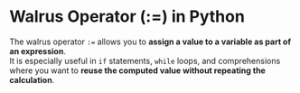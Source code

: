 # Walrus Operator (:=) in Python

The walrus operator `:=` allows you to **assign a value to a variable as part of an expression**.  
It is especially useful in `if` statements, `while` loops, and comprehensions where you want to **reuse the computed value without repeating the calculation**.